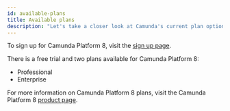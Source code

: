 ```yaml
---
id: available-plans
title: Available plans
description: "Let's take a closer look at Camunda's current plan options."
---
```


To sign up for Camunda Platform 8, visit the [sign up page](https://accounts.cloud.camunda.io/signup).

There is a free trial and two plans available for Camunda Platform 8:

- Professional
- Enterprise

For more information on Camunda Platform 8 plans, visit the Camunda Platform 8 [product page](https://camunda.com/products/cloud/).